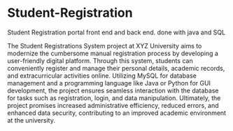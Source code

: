 # Student-Registration
Student Registration portal front end and back end. done with java and SQL

The Student Registrations System project at XYZ University aims to modernize the cumbersome manual registration process by developing a user-friendly digital platform. Through this system, students can conveniently register and manage their personal details, academic records, and extracurricular activities online. Utilizing MySQL for database management and a programming language like Java or Python for GUI development, the project ensures seamless interaction with the database for tasks such as registration, login, and data manipulation. Ultimately, the project promises increased administrative efficiency, reduced errors, and enhanced data security, contributing to an improved academic environment at the university.
